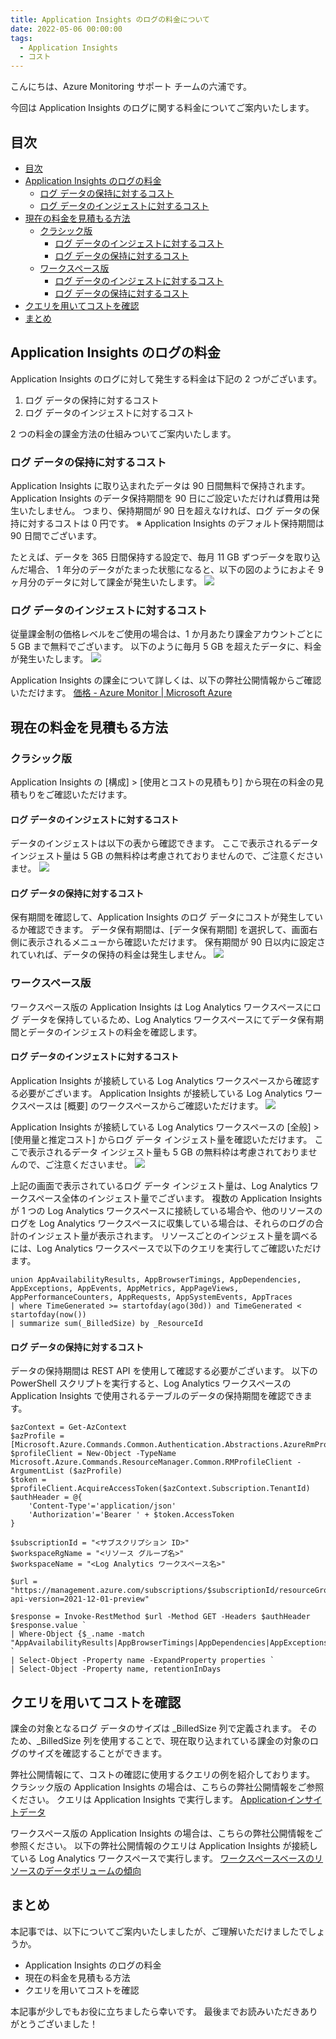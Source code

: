 ```yaml
---
title: Application Insights のログの料金について
date: 2022-05-06 00:00:00
tags:
  - Application Insights
  - コスト
---
```


こんにちは、Azure Monitoring サポート チームの六浦です。

今回は Application Insights のログに関する料金についてご案内いたします。

<!-- more -->

## 目次
- [目次](#目次)
- [Application Insights のログの料金](#application-insights-のログの料金)
  - [ログ データの保持に対するコスト](#ログ-データの保持に対するコスト)
  - [ログ データのインジェストに対するコスト](#ログ-データのインジェストに対するコスト)
- [現在の料金を見積もる方法](#現在の料金を見積もる方法)
  - [クラシック版](#クラシック版)
    - [ログ データのインジェストに対するコスト](#ログ-データのインジェストに対するコスト-1)
    - [ログ データの保持に対するコスト](#ログ-データの保持に対するコスト-1)
  - [ワークスペース版](#ワークスペース版)
    - [ログ データのインジェストに対するコスト](#ログ-データのインジェストに対するコスト-2)
    - [ログ データの保持に対するコスト](#ログ-データの保持に対するコスト-2)
- [クエリを用いてコストを確認](#クエリを用いてコストを確認)
- [まとめ](#まとめ)


## Application Insights のログの料金
Application Insights のログに対して発生する料金は下記の 2 つがございます。
1. ログ データの保持に対するコスト
2. ログ データのインジェストに対するコスト


2 つの料金の課金方法の仕組みついてご案内いたします。

### ログ データの保持に対するコスト
Application Insights に取り込まれたデータは 90 日間無料で保持されます。
Application Insights のデータ保持期間を 90 日にご設定いただければ費用は発生いたしません。
つまり、保持期間が 90 日を超えなければ、ログ データの保持に対するコストは 0 円です。
※ Application Insights のデフォルト保持期間は 90 日間でございます。

たとえば、データを 365 日間保持する設定で、毎月 11 GB ずつデータを取り込んだ場合、
1 年分のデータがたまった状態になると、以下の図のようにおよそ 9 ヶ月分のデータに対して課金が発生いたします。
![](./aboutCostOfAi/1.png)


### ログ データのインジェストに対するコスト
従量課金制の価格レベルをご使用の場合は、1 か月あたり課金アカウントごとに 5 GB まで無料でございます。
以下のように毎月 5 GB を超えたデータに、料金が発生いたします。
![](./aboutCostOfAi/2.png)



Application Insights の課金について詳しくは、以下の弊社公開情報からご確認いただけます。
[価格 - Azure Monitor | Microsoft Azure](https://azure.microsoft.com/ja-jp/pricing/details/monitor/)



## 現在の料金を見積もる方法
### クラシック版
Application Insights の [構成] > [使用とコストの見積もり] から現在の料金の見積もりをご確認いただけます。

#### ログ データのインジェストに対するコスト
データのインジェストは以下の表から確認できます。
ここで表示されるデータ インジェスト量は 5 GB の無料枠は考慮されておりませんので、ご注意くださいませ。
![](./aboutCostOfAi/3.png)


#### ログ データの保持に対するコスト
保有期間を確認して、Application Insights のログ データにコストが発生しているか確認できます。
データ保有期間は、[データ保有期間] を選択して、画面右側に表示されるメニューから確認いただけます。
保有期間が 90 日以内に設定されていれば、データの保持の料金は発生しません。
![](./aboutCostOfAi/4.png)


### ワークスペース版
ワークスペース版の Application Insights は Log Analytics ワークスペースにログ データを保持しているため、Log Analytics ワークスペースにてデータ保有期間とデータのインジェストの料金を確認します。

#### ログ データのインジェストに対するコスト
Application Insights が接続している Log Analytics ワークスペースから確認する必要がございます。
Application Insights が接続している Log Analytics ワークスペースは [概要] のワークスペースからご確認いただけます。
![](./aboutCostOfAi/5.png)

Application Insights が接続している Log Analytics ワークスペースの [全般] > [使用量と推定コスト] からログ データ インジェスト量を確認いただけます。
ここで表示されるデータ インジェスト量も 5 GB の無料枠は考慮されておりませんので、ご注意くださいませ。
![](./aboutCostOfAi/6.png)

上記の画面で表示されているログ データ インジェスト量は、Log Analytics ワークスペース全体のインジェスト量でございます。
複数の Application Insights が 1 つの Log Analytics ワークスペースに接続している場合や、他のリソースのログを Log Analytics ワークスペースに収集している場合は、それらのログの合計のインジェスト量が表示されます。
リソースごとのインジェスト量を調べるには、Log Analytics ワークスペースで以下のクエリを実行してご確認いただけます。
```
union AppAvailabilityResults, AppBrowserTimings, AppDependencies, AppExceptions, AppEvents, AppMetrics, AppPageViews, AppPerformanceCounters, AppRequests, AppSystemEvents, AppTraces
| where TimeGenerated >= startofday(ago(30d)) and TimeGenerated < startofday(now())
| summarize sum(_BilledSize) by _ResourceId
```

#### ログ データの保持に対するコスト
データの保持期間は REST API を使用して確認する必要がございます。
以下の PowerShell スクリプトを実行すると、Log Analytics ワークスペースの Application Insights で使用されるテーブルのデータの保持期間を確認できます。
```
$azContext = Get-AzContext
$azProfile = [Microsoft.Azure.Commands.Common.Authentication.Abstractions.AzureRmProfileProvider]::Instance.Profile
$profileClient = New-Object -TypeName Microsoft.Azure.Commands.ResourceManager.Common.RMProfileClient -ArgumentList ($azProfile)
$token = $profileClient.AcquireAccessToken($azContext.Subscription.TenantId)
$authHeader = @{
    'Content-Type'='application/json'
    'Authorization'='Bearer ' + $token.AccessToken
}
 
$subscriptionId = "<サブスクリプション ID>"
$workspaceRgName = "<リソース グループ名>"
$workspaceName = "<Log Analytics ワークスペース名>"
 
$url = "https://management.azure.com/subscriptions/$subscriptionId/resourceGroups/$workspaceRgName/providers/Microsoft.OperationalInsights/workspaces/$workspaceName/Tables?api-version=2021-12-01-preview"

$response = Invoke-RestMethod $url -Method GET -Headers $authHeader
$response.value `
| Where-Object {$_.name -match "AppAvailabilityResults|AppBrowserTimings|AppDependencies|AppExceptions|AppEvents|AppMetrics|AppPageViews|AppPerformanceCounters|AppRequests|AppSystemEvents|AppTraces"} `
| Select-Object -Property name -ExpandProperty properties `
| Select-Object -Property name, retentionInDays
```


## クエリを用いてコストを確認
課金の対象となるログ データのサイズは _BilledSize 列で定義されます。
そのため、_BilledSize 列を使用することで、現在取り込まれている課金の対象のログのサイズを確認することができます。

弊社公開情報にて、コストの確認に使用するクエリの例を紹介しております。
クラシック版の Application Insights の場合は、こちらの弊社公開情報をご参照ください。
クエリは Application Insights で実行します。
[Applicationインサイトデータ](https://docs.microsoft.com/ja-jp/azure/azure-monitor/logs/analyze-usage#application-insights-data)

ワークスペース版の Application Insights の場合は、こちらの弊社公開情報をご参照ください。
以下の弊社公開情報のクエリは Application Insights が接続している Log Analytics ワークスペースで実行します。
[ワークスペースベースのリソースのデータボリュームの傾向](https://docs.microsoft.com/ja-jp/azure/azure-monitor/logs/analyze-usage#data-volume-trends-for-workspace-based-resources)


## まとめ
本記事では、以下についてご案内いたしましたが、ご理解いただけましたでしょうか。
- Application Insights のログの料金
- 現在の料金を見積もる方法
- クエリを用いてコストを確認

本記事が少しでもお役に立ちましたら幸いです。
最後までお読みいただきありがとうございました！

